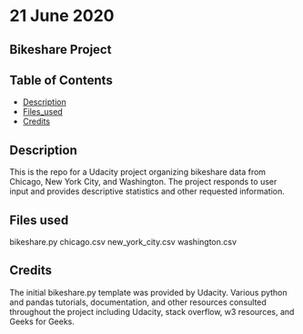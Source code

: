 # 21 June 2020

## Bikeshare Project

## Table of Contents

* [Description](#description)
* [Files_used](#files_used)
* [Credits](#credits)

## Description
This is the repo for a Udacity project organizing bikeshare data from Chicago, New York City, and Washington. The project responds to user input and provides descriptive statistics and other requested information.

## Files used
bikeshare.py
chicago.csv
new_york_city.csv
washington.csv

## Credits
The initial bikeshare.py template was provided by Udacity. Various python and pandas tutorials, documentation, and other resources consulted throughout the project including Udacity, stack overflow, w3 resources, and Geeks for Geeks.
